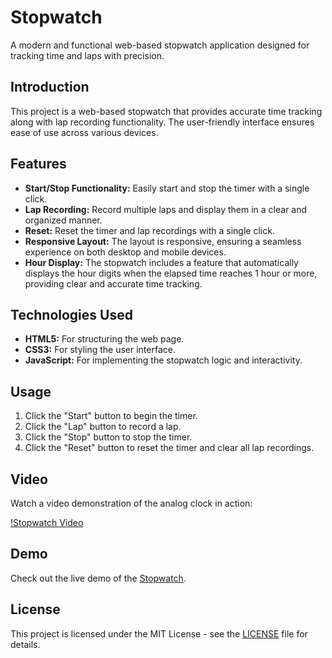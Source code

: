 # Stopwatch

A modern and functional web-based stopwatch application designed for tracking time and laps with precision.

## Introduction

This project is a web-based stopwatch that provides accurate time tracking along with lap recording functionality. The user-friendly interface ensures ease of use across various devices.

## Features

- **Start/Stop Functionality:** Easily start and stop the timer with a single click.
- **Lap Recording:** Record multiple laps and display them in a clear and organized manner.
- **Reset:** Reset the timer and lap recordings with a single click.
- **Responsive Layout:** The layout is responsive, ensuring a seamless experience on both desktop and mobile devices.
- **Hour Display:** The stopwatch includes a feature that automatically displays the hour digits when the elapsed time reaches 1 hour or more, providing clear and accurate time tracking.

## Technologies Used

- **HTML5:** For structuring the web page.
- **CSS3:** For styling the user interface.
- **JavaScript:** For implementing the stopwatch logic and interactivity.

## Usage

1. Click the "Start" button to begin the timer.
2. Click the "Lap" button to record a lap.
3. Click the "Stop" button to stop the timer.
4. Click the "Reset" button to reset the timer and clear all lap recordings.

## Video

Watch a video demonstration of the analog clock in action:

[!Stopwatch Video](https://github.com/Anas7k/Js-Projects/assets/117765449/dffc344a-7eb9-48c8-af8c-fb7ce099537e)

## Demo

Check out the live demo of the [Stopwatch](https://anas7k.github.io/Js-Projects/Stopwatch/).

## License

This project is licensed under the MIT License - see the [LICENSE](../LICENSE.md) file for details.
